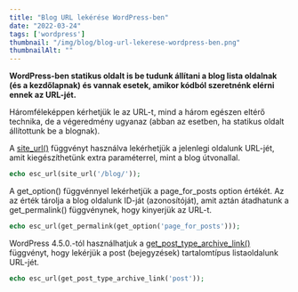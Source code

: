 ```yaml
---
title: "Blog URL lekérése WordPress-ben"
date: "2022-03-24"
tags: ['wordpress']
thumbnail: "/img/blog/blog-url-lekerese-wordpress-ben.png"
thumbnailAlt: ""
---
```


**WordPress-ben statikus oldalt is be tudunk állítani a blog lista oldalnak (és a kezdőlapnak) és vannak esetek, amikor kódból szeretnénk elérni ennek az URL-jét.**

Háromféleképpen kérhetjük le az URL-t, mind a három egészen eltérő technika, de a végeredmény ugyanaz (abban az esetben, ha statikus oldalt állítottunk be a blognak).

A [site_url()](https://developer.wordpress.org/reference/functions/site_url/) függvényt használva lekérhetjük a jelenlegi oldalunk URL-jét, amit kiegészíthetünk extra paraméterrel, mint a blog útvonallal.

```php
echo esc_url(site_url('/blog/'));
```

A get_option() függvénnyel lekérhetjük a page_for_posts option értékét. Az az érték tárolja a blog oldalunk ID-ját (azonosítóját), amit aztán átadhatunk a get_permalink() függvénynek, hogy kinyerjük az URL-t.

```php
echo esc_url(get_permalink(get_option('page_for_posts')));
```

WordPress 4.5.0.-tól használhatjuk a [get_post_type_archive_link()](https://developer.wordpress.org/reference/functions/get_post_type_archive_link/) függvényt, hogy lekérjük a post (bejegyzések) tartalomtípus listaoldalunk URL-jét.

```php
echo esc_url(get_post_type_archive_link('post'));
```
